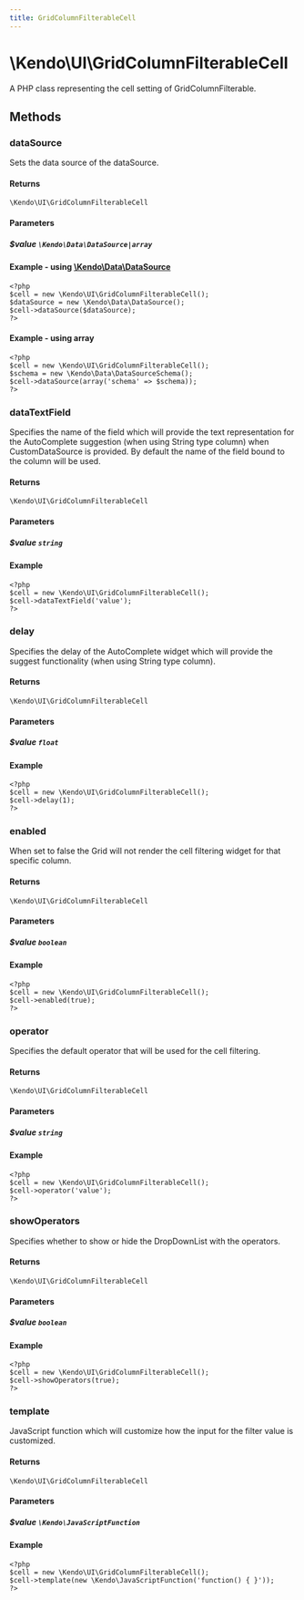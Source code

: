 ```yaml
---
title: GridColumnFilterableCell
---
```


# \Kendo\UI\GridColumnFilterableCell

A PHP class representing the cell setting of GridColumnFilterable.


## Methods

### dataSource

Sets the data source of the dataSource.

#### Returns
`\Kendo\UI\GridColumnFilterableCell`

#### Parameters

##### $value `\Kendo\Data\DataSource|array`

#### Example - using [\Kendo\Data\DataSource](/api/wrappers/php/kendo/data/datasource)

    <?php
    $cell = new \Kendo\UI\GridColumnFilterableCell();
    $dataSource = new \Kendo\Data\DataSource();
    $cell->dataSource($dataSource);
    ?>

#### Example - using array

    <?php
    $cell = new \Kendo\UI\GridColumnFilterableCell();
    $schema = new \Kendo\Data\DataSourceSchema();
    $cell->dataSource(array('schema' => $schema));
    ?>

### dataTextField
Specifies the name of the field which will provide the text representation for the AutoComplete suggestion (when using String type column) when CustomDataSource is provided. By default the name of the field bound to the column will be used.

#### Returns
`\Kendo\UI\GridColumnFilterableCell`

#### Parameters

##### $value `string`



#### Example 
    <?php
    $cell = new \Kendo\UI\GridColumnFilterableCell();
    $cell->dataTextField('value');
    ?>

### delay
Specifies the delay of the AutoComplete widget which will provide the suggest functionality (when using String type column).

#### Returns
`\Kendo\UI\GridColumnFilterableCell`

#### Parameters

##### $value `float`



#### Example 
    <?php
    $cell = new \Kendo\UI\GridColumnFilterableCell();
    $cell->delay(1);
    ?>

### enabled
When set to false the Grid will not render the cell filtering widget for that specific column.

#### Returns
`\Kendo\UI\GridColumnFilterableCell`

#### Parameters

##### $value `boolean`



#### Example 
    <?php
    $cell = new \Kendo\UI\GridColumnFilterableCell();
    $cell->enabled(true);
    ?>

### operator
Specifies the default operator that will be used for the cell filtering.

#### Returns
`\Kendo\UI\GridColumnFilterableCell`

#### Parameters

##### $value `string`



#### Example 
    <?php
    $cell = new \Kendo\UI\GridColumnFilterableCell();
    $cell->operator('value');
    ?>

### showOperators
Specifies whether to show or hide the DropDownList with the operators.

#### Returns
`\Kendo\UI\GridColumnFilterableCell`

#### Parameters

##### $value `boolean`



#### Example 
    <?php
    $cell = new \Kendo\UI\GridColumnFilterableCell();
    $cell->showOperators(true);
    ?>

### template
JavaScript function which will customize how the input for the filter value is customized.

#### Returns
`\Kendo\UI\GridColumnFilterableCell`

#### Parameters

##### $value `\Kendo\JavaScriptFunction`



#### Example 
    <?php
    $cell = new \Kendo\UI\GridColumnFilterableCell();
    $cell->template(new \Kendo\JavaScriptFunction('function() { }'));
    ?>

